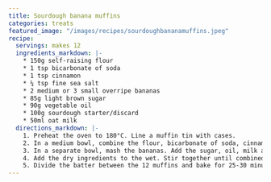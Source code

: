 ```yaml
---
title: Sourdough banana muffins
categories: treats
featured_image: "/images/recipes/sourdoughbananamuffins.jpeg"
recipe:
  servings: makes 12
  ingredients_markdown: |-
    * 150g self-raising flour
    * 1 tsp bicarbonate of soda
    * 1 tsp cinnamon
    * ¼ tsp fine sea salt
    * 2 medium or 3 small overripe bananas
    * 85g light brown sugar
    * 90g vegetable oil
    * 100g sourdough starter/discard
    * 50ml oat milk
  directions_markdown: |-
    1. Preheat the oven to 180°C. Line a muffin tin with cases.
    2. In a medium bowl, combine the flour, bicarbonate of soda, cinnamon and salt, and set aside.
    3. In a separate bowl, mash the bananas. Add the sugar, oil, milk and sourdough starter. Stir together until smooth.
    4. Add the dry ingredients to the wet. Stir together until combined but try not to overmix. Add a little more milk as needed.
    5. Divide the batter between the 12 muffins and bake for 25-30 minutes, until a toothpick inserted into the centre comes out clean. Allow to cool on a wire rack.
---
```

